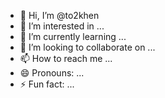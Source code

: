 - 👋 Hi, I’m @to2khen
- 👀 I’m interested in ...
- 🌱 I’m currently learning ...
- 💞️ I’m looking to collaborate on ...
- 📫 How to reach me ...
- 😄 Pronouns: ...
- ⚡ Fun fact: ...

<!---
to2khen/to2khen is a ✨ special ✨ repository because its `README.md` (this file) appears on your GitHub profile.
You can click the Preview link to take a look at your changes.
--->
